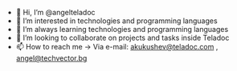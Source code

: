 - 👋 Hi, I’m @angelteladoc
- 👀 I’m interested in technologies and programming languages
- 🌱 I’m always learning technologies and programming languages
- 💞️ I’m looking to collaborate on projects and tasks inside Teladoc
- 📫 How to reach me -> Via e-mail: akukushev@teladoc.com , angel@techvector.bg

<!---
angelteladoc/angelteladoc is a ✨ special ✨ repository because its `README.md` (this file) appears on your GitHub profile.
You can click the Preview link to take a look at your changes.
--->
